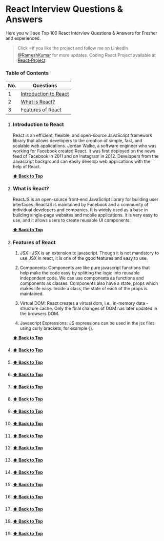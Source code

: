 # React Interview Questions & Answers

   Here you will see Top 100 React Interview Questions & Answers for Fresher and experienced. 

   > Click :star:if you like the project and follow me on LinkedIn [@RameshKumar](https://www.linkedin.com/in/ramesh-kumar-aa3298aa/) for more updates. Coding React Project available at [React-Project](https://github.com/rseetech/routing-axios-search-counter-app-using-mui).


### Table of Contents

| No. | Questions                                                                                                                                                         |
| --- | ----------------------------------------------------------------------------------------------------------------------------------------------------------------- |
| 1   | [Introduction to React](#introduction-to-react)                                         |
| 2   | [What is React?](#what-is-react?)                                                                                                             |
| 3   | [Features of React](#features-of-react)                                                        |
                              

1. ### Introduction to React

   React is an efficient, flexible, and open-source JavaScript framework library that allows developers to the creation of simple, fast, and scalable web applications. Jordan Walke, a software engineer who was working for Facebook created React. It was first deployed on the news feed of Facebook in 2011 and on Instagram in 2012. Developers from the Javascript background can easily develop web applications with the help of React.

   **[⬆ Back to Top](#table-of-contents)**

2. ### What is React?

   ReactJS is an open-source front-end JavaScript library for building user interfaces. ReactJS is maintained by Facebook and a community of individual developers and companies. It is widely used as a base in building single-page websites and mobile applications. It is very easy to use, and it allows users to create reusable UI components.

   **[⬆ Back to Top](#table-of-contents)**

3. ### Features of React

   1. JSX : JSX is an extension to javascript. Though it is not mandatory to use JSX in react, it is one of the good features and easy to use.

   2. Components: Components are like pure javascript functions that help make the code easy by splitting the logic into reusable independent code. We can use components as functions and components as classes. Components also have a state, props which makes life easy. Inside a class, the state of each of the props is maintained.
   
   3. Virtual DOM: React creates a virtual dom, i.e., in-memory data -structure cache. Only the final changes of DOM has later updated in the browsers DOM.

   4. Javascript Expressions: JS expressions can be used in the jsx files using curly brackets, for example {}.

   **[⬆ Back to Top](#table-of-contents)**

4. ###

   **[⬆ Back to Top](#table-of-contents)**
4. ###

   **[⬆ Back to Top](#table-of-contents)**
4. ###

   **[⬆ Back to Top](#table-of-contents)**
4. ###

   **[⬆ Back to Top](#table-of-contents)**
4. ###

   **[⬆ Back to Top](#table-of-contents)**
4. ###

   **[⬆ Back to Top](#table-of-contents)**
4. ###

   **[⬆ Back to Top](#table-of-contents)**
4. ###

   **[⬆ Back to Top](#table-of-contents)**
4. ###

   **[⬆ Back to Top](#table-of-contents)**
4. ###

   **[⬆ Back to Top](#table-of-contents)**
4. ###

   **[⬆ Back to Top](#table-of-contents)**
4. ###

   **[⬆ Back to Top](#table-of-contents)**
4. ###

   **[⬆ Back to Top](#table-of-contents)**
4. ###

   **[⬆ Back to Top](#table-of-contents)**
4. ###

   **[⬆ Back to Top](#table-of-contents)**
4. ###

   **[⬆ Back to Top](#table-of-contents)**
